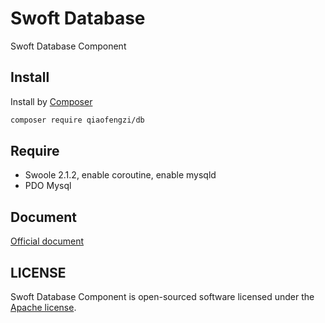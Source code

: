 # Swoft Database

Swoft Database Component

## Install

Install by [Composer](https://getcomposer.org)  

```bash
composer require qiaofengzi/db
```

## Require

- Swoole 2.1.2, enable coroutine, enable mysqld
- PDO Mysql

## Document

[Official document](https://doc.swoft.org)

## LICENSE

Swoft Database Component is open-sourced software licensed under the [Apache license](LICENSE).
